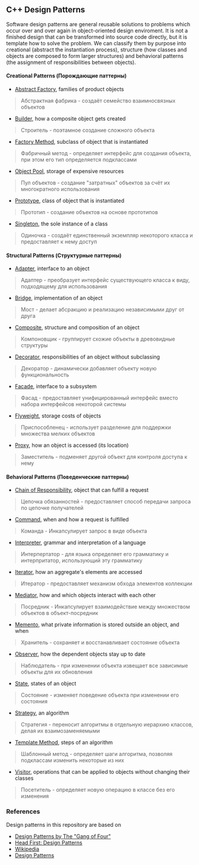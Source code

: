 ## C++ Design Patterns

Software design patterns are general reusable solutions to problems which occur
over and over again in object-oriented design enviroment. It is not a finished 
design that can be transformed into source code directly, but it is template how
to solve the problem. We can classify them by purpose into creational (abstract 
the instantiation process), structure (how classes and objects are composed to form 
larger structures) and behavioral patterns (the assignment of responsibilities between 
objects).  

#### Creational Patterns (Порождающие паттерны)
* [Abstract Factory], families of product objects
> Абстрактная фабрика - создаёт семейство взаимносвязных объектов
* [Builder], how a composite object gets created
> Строитель - поэтамное создание сложного объекта
* [Factory Method], subclass of object that is instantiated
> Фабричный метод - определяет интерфейс для создания объекта, при этом его тип определяется подклассами
* [Object Pool], storage of expensive resources
> Пул объектов - создание "затратных" объектов за счёт их многократного использования
* [Prototype], class of object that is instantiated
> Прототип - создание объектов на основе прототипов
* [Singleton], the sole instance of a class 
> Одиночка - создаёт единственный экземпляр некоторого класса и предоставляет к нему доступ
#### Structural Patterns (Структурные паттерны)
* [Adapter], interface to an object
> Адаптер - преобразует интерфейс существующего класса к виду, подходящему для использования
* [Bridge], implementation of an object 
> Мост - делает абсракцию и реализацию независимыми друг от друга
* [Composite], structure and composition of an object
> Компоновщик - группирует схожие объекты в древовидные структуры
* [Decorator], responsibilities of an object without subclassing
> Декоратор - динамически добавляет объекту новую функциональность
* [Facade], interface to a subsystem
> Фасад - предоставляет унифицированный интерфейс вместо набора интерфейсов некоторой системы
* [Flyweight], storage costs of objects
> Приспособленец - использует разделение для поддержки множества мелких объектов
* [Proxy], how an object is accessed (its location)
> Заместитель - подменяет другой объект для контроля доступа к нему
#### Behavioral Patterns (Поведенческие паттерны)
* [Chain of Responsibility], object that can fulfill a request
> Цепочка обязанностей - предоставляет способ передачи запроса по цепочке получателей
* [Command], when and how a request is fulfilled
> Команда - Инкапсулирует запрос в виде объекта
* [Interpreter], grammar and interpretation of a language
> Интерпертатор - для языка определяет его грамматику и интерпритатор, использующий эту грамматику
* [Iterator], how an aggregate's elements are accessed
> Итератор - предоставляет механизм обхода элементов коллекции
* [Mediator], how and which objects interact with each other
> Посредник - Инкапсулирует взаимодействие между множеством объектов в объект-посредник
* [Memento], what private information is stored outside an object, and when
> Хранитель - сохраняет и восстанавливает состояние объекта
* [Observer], how the dependent objects stay up to date
> Наблюдатель - при изменении объекта извещает все зависимые объекты для их обновления
* [State], states of an object
> Состояние - изменяет поведение объекта при изменении его состояния
* [Strategy], an algorithm
> Стратегия - переносит алгоритмы в отдельную иерархию классов, делая их взаимозаменяемыми
* [Template Method], steps of an algorithm
> Шаблонный метод - определяет шаги алгоритма, позволяя подклассам изменить некоторые из них
* [Visitor], operations that can be applied to objects without changing their classes
> Посетитель - определяет новую операцию в классе без его изменения

### References
Design patterns in this repository are based on

* [Design Patterns by The "Gang of Four"]
* [Head First: Design Patterns]
* [Wikipedia]
* [Design Patterns]

[Design Patterns by The "Gang of Four"]: https://en.wikipedia.org/wiki/Design_Patterns
[Head First: Design Patterns]: http://www.headfirstlabs.com/books/hfdp/ 
[Wikipedia]: https://en.wikipedia.org/wiki/Software_design_pattern
[Design Patterns]: http://cpp-reference.ru/patterns/catalog/

[Abstract Factory]: https://github.com/AlvinGames/design-patterns-cpp/tree/master/Creational%20Patterns/Abstract-Factory
[Builder]: https://github.com/AlvinGames/design-patterns-cpp/tree/master/Creational%20Patterns/Builder
[Factory Method]: https://github.com/AlvinGames/design-patterns-cpp/tree/master/Creational%20Patterns/Factory-Method
[Object Pool]: https://github.com/AlvinGames/design-patterns-cpp/tree/master/Creational%20Patterns/Object-Pool
[Prototype]: https://github.com/AlvinGames/design-patterns-cpp/tree/master/Creational%20Patterns/Prototype
[Singleton]: https://github.com/AlvinGames/design-patterns-cpp/tree/master/Creational%20Patterns/Singleton
[Adapter]: https://github.com/AlvinGames/design-patterns-cpp/tree/master/Structural%20Patterns/Adapter
[Bridge]: https://github.com/AlvinGames/design-patterns-cpp/tree/master/Structural%20Patterns/Bridge
[Composite]: https://github.com/AlvinGames/design-patterns-cpp/tree/master/Structural%20Patterns/Composite
[Decorator]: https://github.com/AlvinGames/design-patterns-cpp/tree/master/Structural%20Patterns/Decorator
[Facade]: https://github.com/AlvinGames/design-patterns-cpp/tree/master/Structural%20Patterns/Facade
[Flyweight]: https://github.com/AlvinGames/design-patterns-cpp/tree/master/Structural%20Patterns/Flyweight
[Proxy]: https://github.com/AlvinGames/design-patterns-cpp/tree/master/Structural%20Patterns/Proxy
[Chain of Responsibility]: https://github.com/AlvinGames/design-patterns-cpp/tree/master/Behavioral%20Patterns/Chain-Of-Responsibility
[Command]: https://github.com/AlvinGames/design-patterns-cpp/tree/master/Behavioral%20Patterns/Command
[Interpreter]: https://github.com/AlvinGames/design-patterns-cpp/tree/master/Behavioral%20Patterns/Interpreter
[Iterator]: https://github.com/AlvinGames/design-patterns-cpp/tree/master/Behavioral%20Patterns/Iterator
[Mediator]: https://github.com/AlvinGames/design-patterns-cpp/tree/master/Behavioral%20Patterns/Mediator
[Memento]: https://github.com/AlvinGames/design-patterns-cpp/tree/master/Behavioral%20Patterns/Memento
[Observer]: https://github.com/AlvinGames/design-patterns-cpp/tree/master/Behavioral%20Patterns/Observer
[State]: https://github.com/AlvinGames/design-patterns-cpp/tree/master/Behavioral%20Patterns/State
[Strategy]: https://github.com/AlvinGames/design-patterns-cpp/tree/master/Behavioral%20Patterns/Strategy
[Template Method]: https://github.com/AlvinGames/design-patterns-cpp/tree/master/Behavioral%20Patterns/Template-Method
[Visitor]: https://github.com/AlvinGames/design-patterns-cpp/tree/master/Behavioral%20Patterns/Visitor


